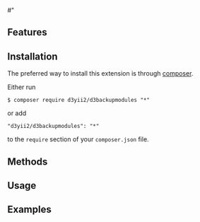 #"

## Features


## Installation

The preferred way to install this extension is through [composer](http://getcomposer.org/download/).

Either run

```
$ composer require d3yii2/d3backupmodules "*"
```

or add

```
"d3yii2/d3backupmodules": "*"
```

to the `require` section of your `composer.json` file.


## Methods


## Usage

## Examples
